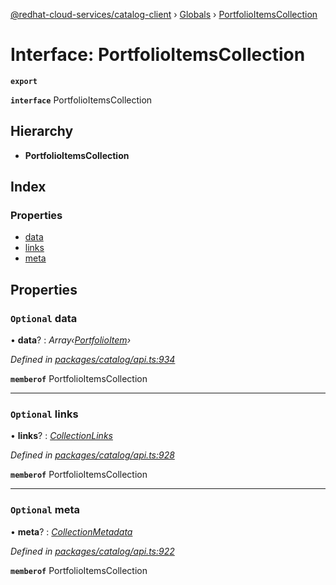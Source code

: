 [@redhat-cloud-services/catalog-client](../README.md) › [Globals](../globals.md) › [PortfolioItemsCollection](portfolioitemscollection.md)

# Interface: PortfolioItemsCollection

**`export`** 

**`interface`** PortfolioItemsCollection

## Hierarchy

* **PortfolioItemsCollection**

## Index

### Properties

* [data](portfolioitemscollection.md#optional-data)
* [links](portfolioitemscollection.md#optional-links)
* [meta](portfolioitemscollection.md#optional-meta)

## Properties

### `Optional` data

• **data**? : *Array‹[PortfolioItem](portfolioitem.md)›*

*Defined in [packages/catalog/api.ts:934](https://github.com/fhlavac/javascript-clients/blob/master/packages/catalog/api.ts#L934)*

**`memberof`** PortfolioItemsCollection

___

### `Optional` links

• **links**? : *[CollectionLinks](collectionlinks.md)*

*Defined in [packages/catalog/api.ts:928](https://github.com/fhlavac/javascript-clients/blob/master/packages/catalog/api.ts#L928)*

**`memberof`** PortfolioItemsCollection

___

### `Optional` meta

• **meta**? : *[CollectionMetadata](collectionmetadata.md)*

*Defined in [packages/catalog/api.ts:922](https://github.com/fhlavac/javascript-clients/blob/master/packages/catalog/api.ts#L922)*

**`memberof`** PortfolioItemsCollection
